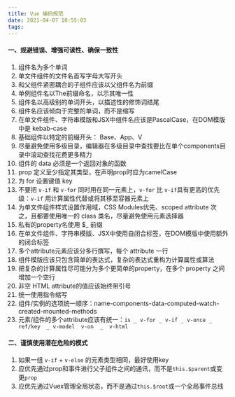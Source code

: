 ```yaml
---
title: Vue 编码规范
date: 2021-04-07 10:55:03
tags:
---
```

#### 一、规避错误、增强可读性、确保一致性

1. 组件名为多个单词
2. 单文件组件的文件名首写字母大写开头
3. 和父组件紧密耦合的子组件应该以父组件名为前缀
4. 单例组件名以The前缀命名，以示其唯一性
5. 组件名以高级别的单词开头，以描述性的修饰词结尾
6. 组件名应该倾向于完整的单词，而不是缩写
7. 在单文件组件、字符串模版和JSX中组件名应该是PascalCase，在DOM模版中是 kebab-case
8. 基础组件以特定的前缀开头： Base、App、V
9. 尽量避免使用多级目录，编辑器在多级目录中查找要比在单个components目录中滚动查找花费更多精力
10. 组件的 data 必须是一个返回对象的函数
11. prop 定义至少指定其类型，在声明prop时应为camelCase
12. 为 for 设置键值 key
13. 不要把 `v-if` 和 `v-for` 同时用在同一元素上，`v-for` 比 `v-if`具有更高的优先级：`v-if` 用计算属性代替或将其移至容器元素上
14. 为单文件组件样式设置作用域，CSS Modules优先、scoped attribute 次之，且都要使用唯一的 class 类名，尽量避免使用元素选择器
15. 私有的property名使用 $_ 前缀
16. 在单文件组件、字符串模版、JSX中使用自闭合标签，在DOM模版中使用额外的闭合标签
17. 多个attribute元素应该分多行撰写，每个 attribute 一行
18. 组件模版应该只包含简单的表达式，复杂的表达式重构为计算属性或算法
19. 把复杂的计算属性尽可能分为多个更简单的property，在多个 property 之间增加一个空行
20. 非空 HTML attribute的值应该始终带引号
21. 统一使用指令缩写
22. 组件/实例的选项统一顺序：name-components-data-computed-watch-created-mounted-methods
23. 元素/组件的多个attribute应该有统一：`is _ v-for _ v-if _ v-once _  ref/key  _ v-model  v-on  _  v-html`

#### 二、谨慎使用潜在危险的模式

1. 如果一组 `v-if` + `v-else` 的元素类型相同，最好使用key
2. 应优先通过prop和事件进行父子组件之间的通讯，而不是`this.$parent`或变更`prop`
3. 应优先通过Vuex管理全局状态，而不是通过`this.$root`或一个全局事件总线